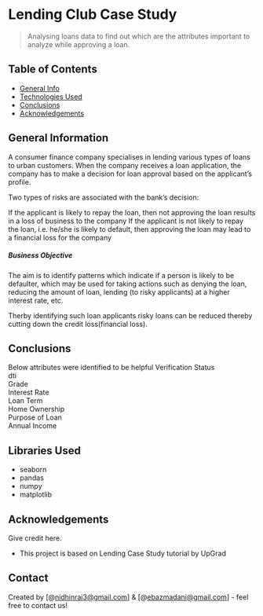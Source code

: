# Lending Club Case Study
> Analysing loans data to find out which are the attributes important to analyze while approving a loan.


## Table of Contents
* [General Info](#general-information)
* [Technologies Used](#technologies-used)
* [Conclusions](#conclusions)
* [Acknowledgements](#acknowledgements)

<!-- You can include any other section that is pertinent to your problem -->

## General Information
A consumer finance company specialises in lending various types of loans to urban customers. When the company receives a loan application, the company has to make a decision for loan approval based on the applicant’s profile.

Two types of risks are associated with the bank’s decision:

If the applicant is likely to repay the loan, then not approving the loan results in a loss of business to the company
If the applicant is not likely to repay the loan, i.e. he/she is likely to default, then approving the loan may lead to a financial loss for the company
##### Business Objective

The aim is to identify patterns which indicate if a person is likely to be defaulter, which may be used for taking actions such as denying the loan, reducing the amount of loan, lending (to risky applicants) at a higher interest rate, etc.

Therby identifying such loan applicants risky loans can be reduced thereby cutting down the credit loss(financial loss).

<!-- You don't have to answer all the questions - just the ones relevant to your project. -->

## Conclusions
Below attributes were identified to be helpful
Verification Status
<br />
dti
<br />
Grade
<br />
Interest Rate
<br />
Loan Term
<br />
Home Ownership
<br />
Purpose of Loan
<br />
Annual Income



## Libraries Used
- seaborn
- pandas
- numpy
- matplotlib

<!-- As the libraries versions keep on changing, it is recommended to mention the version of library used in this project -->

## Acknowledgements
Give credit here.
- This project is based on Lending Case Study tutorial by UpGrad


## Contact
Created by [@nidhinraj3@gmail.com] & [@ebazmadani@gmail.com] - feel free to contact us!


<!-- Optional -->
<!-- ## License -->
<!-- This project is open source and available under the [... License](). -->

<!-- You don't have to include all sections - just the one's relevant to your project -->